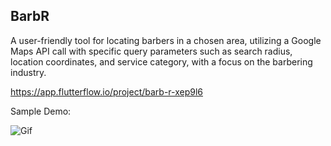 ## BarbR
A user-friendly tool for locating barbers in a chosen area, utilizing a Google Maps API call with specific query parameters such as search radius, location coordinates, and service category, with a focus on the barbering industry.

https://app.flutterflow.io/project/barb-r-xep9l6

Sample Demo:


![Gif](https://github.com/YounisSalma/BarbR/assets/57214438/8967b820-f02a-46e8-b685-2828d7e2598f)
